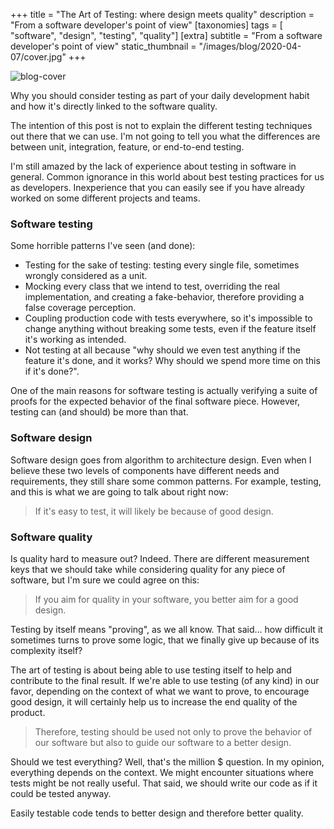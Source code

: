 +++
title = "The Art of Testing: where design meets quality"
description = "From a software developer's point of view"
[taxonomies]
tags = [ "software", "design", "testing", "quality"]
[extra]
subtitle = "From a software developer's point of view"
static_thumbnail = "/images/blog/2020-04-07/cover.jpg"
+++

![blog-cover](/images/blog/2020-04-07/cover.jpg)

Why you should consider testing as part of your daily development habit and how it's directly linked to the software quality.

<!-- more -->

The intention of this post is not to explain the different testing techniques out there that we can use. I'm not going to tell you what the differences are between unit, integration, feature, or end-to-end testing.

I'm still amazed by the lack of experience about testing in software in general. Common ignorance in this world about best testing practices for us as developers. Inexperience that you can easily see if you have already worked on some different projects and teams.

### Software testing

Some horrible patterns I've seen (and done):

* Testing for the sake of testing: testing every single file, sometimes wrongly considered as a unit.
* Mocking every class that we intend to test, overriding the real implementation, and creating a fake-behavior, therefore providing a false coverage perception.
* Coupling production code with tests everywhere, so it's impossible to change anything without breaking some tests, even if the feature itself it's working as intended.
* Not testing at all because "why should we even test anything if the feature it's done, and it works? Why should we spend more time on this if it's done?".

One of the main reasons for software testing is actually verifying a suite of proofs for the expected behavior of the final software piece. However, testing can (and should) be more than that.

### Software design

Software design goes from algorithm to architecture design. Even when I believe these two levels of components have different needs and requirements, they still share some common patterns. For example, testing, and this is what we are going to talk about right now:

> If it's easy to test, it will likely be because of good design.

### Software quality

Is quality hard to measure out? Indeed. There are different measurement keys that we should take while considering quality for any piece of software, but I'm sure we could agree on this:

> If you aim for quality in your software, you better aim for a good design.

Testing by itself means "proving", as we all know. That said... how difficult it sometimes turns to prove some logic, that we finally give up because of its complexity itself?

The art of testing is about being able to use testing itself to help and contribute to the final result. If we're able to use testing (of any kind) in our favor, depending on the context of what we want to prove, to encourage good design, it will certainly help us to increase the end quality of the product.

> Therefore, testing should be used not only to prove the behavior of our software but also to guide our software to a better design.

Should we test everything? Well, that's the million $ question. In my opinion, everything depends on the context. We might encounter situations where tests might be not really useful. That said, we should write our code as if it could be tested anyway.

Easily testable code tends to better design and therefore better quality.
